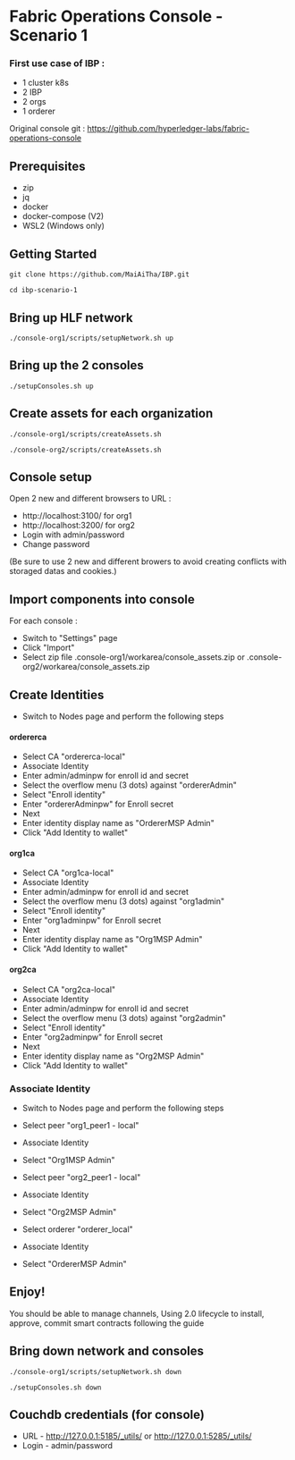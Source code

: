 # Fabric Operations Console - Scenario 1

### First use case of IBP :
* 1 cluster k8s
* 2 IBP
* 2 orgs
* 1 orderer

Original console git : https://github.com/hyperledger-labs/fabric-operations-console

## Prerequisites

* zip
* jq
* docker
* docker-compose (V2)
* WSL2 (Windows only)

## Getting Started

```
git clone https://github.com/MaiAiTha/IBP.git
```

```
cd ibp-scenario-1
```

## Bring up HLF network

```
./console-org1/scripts/setupNetwork.sh up
```

## Bring up the 2 consoles

```
./setupConsoles.sh up
```

## Create assets for each organization

```
./console-org1/scripts/createAssets.sh
```

```
./console-org2/scripts/createAssets.sh
```

## Console setup

Open 2 new and different browsers to URL :
* http://localhost:3100/ for org1 
* http://localhost:3200/ for org2
* Login with admin/password
* Change password

(Be sure to use 2 new and different browers to avoid creating conflicts with storaged datas and cookies.)

## Import components into console

For each console :
* Switch to "Settings" page 
* Click "Import"
* Select zip file .console-org1/workarea/console_assets.zip or .console-org2/workarea/console_assets.zip


## Create Identities
* Switch to Nodes page and perform the following steps

#### ordererca
* Select CA "ordererca-local"
* Associate Identity
* Enter admin/adminpw for enroll id and secret
* Select the overflow menu (3 dots) against "ordererAdmin"
* Select "Enroll identity"
* Enter "ordererAdminpw" for Enroll secret
* Next
* Enter identity display name as "OrdererMSP Admin"
* Click "Add Identity to wallet"

#### org1ca
* Select CA "org1ca-local"
* Associate Identity
* Enter admin/adminpw for enroll id and secret
* Select the overflow menu (3 dots) against "org1admin"
* Select "Enroll identity"
* Enter "org1adminpw" for Enroll secret
* Next
* Enter identity display name as "Org1MSP Admin"
* Click "Add Identity to wallet"

#### org2ca
* Select CA "org2ca-local"
* Associate Identity
* Enter admin/adminpw for enroll id and secret
* Select the overflow menu (3 dots) against "org2admin"
* Select "Enroll identity"
* Enter "org2adminpw" for Enroll secret
* Next
* Enter identity display name as "Org2MSP Admin"
* Click "Add Identity to wallet"


### Associate Identity
* Switch to Nodes page and perform the following steps
* Select peer "org1_peer1 - local"
* Associate Identity
* Select "Org1MSP Admin"

* Select peer "org2_peer1 - local"
* Associate Identity
* Select "Org2MSP Admin"

* Select orderer "orderer_local"
* Associate Identity
* Select "OrdererMSP Admin"

## Enjoy!
You should be able to manage channels, Using 2.0 lifecycle to install, approve, commit smart contracts following the guide

## Bring down network and consoles

```
./console-org1/scripts/setupNetwork.sh down
```
```
./setupConsoles.sh down
```

## Couchdb credentials (for console)

- URL - http://127.0.0.1:5185/_utils/ or http://127.0.0.1:5285/_utils/
- Login - admin/password
